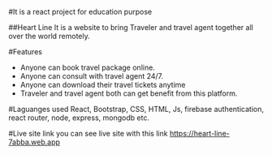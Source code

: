 #It is a react project for education purpose

##Heart Line
It is a website to bring Traveler and travel agent together all over the world remotely.

#Features
* Anyone can book travel package online.
* Anyone can consult with travel agent 24/7.
* Anyone can download their travel tickets anytime
* Traveler and travel agent both can get benefit from this platform.


#Laguanges used
React, Bootstrap, CSS, HTML, Js, firebase authentication, react router, node, express, mongodb etc.

#Live site link
you can see live site with this link
 https://heart-line-7abba.web.app



